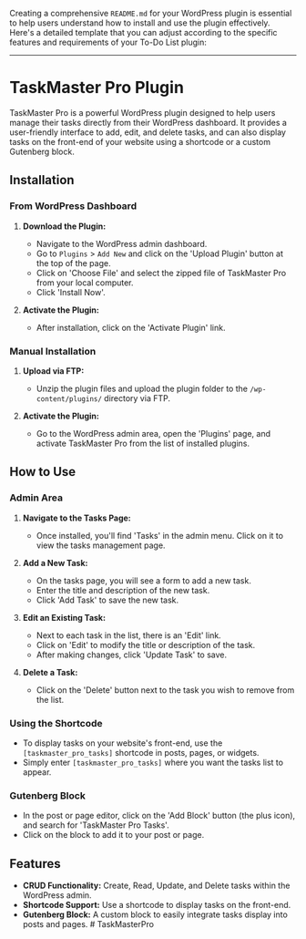 Creating a comprehensive `README.md` for your WordPress plugin is essential to help users understand how to install and use the plugin effectively. Here's a detailed template that you can adjust according to the specific features and requirements of your To-Do List plugin:

---

# TaskMaster Pro Plugin

TaskMaster Pro is a powerful WordPress plugin designed to help users manage their tasks directly from their WordPress dashboard. It provides a user-friendly interface to add, edit, and delete tasks, and can also display tasks on the front-end of your website using a shortcode or a custom Gutenberg block.

## Installation

### From WordPress Dashboard

1. **Download the Plugin:**
    - Navigate to the WordPress admin dashboard.
    - Go to `Plugins` > `Add New` and click on the 'Upload Plugin' button at the top of the page.
    - Click on 'Choose File' and select the zipped file of TaskMaster Pro from your local computer.
    - Click 'Install Now'.

2. **Activate the Plugin:**
    - After installation, click on the 'Activate Plugin' link.

### Manual Installation

1. **Upload via FTP:**
    - Unzip the plugin files and upload the plugin folder to the `/wp-content/plugins/` directory via FTP.

2. **Activate the Plugin:**
    - Go to the WordPress admin area, open the 'Plugins' page, and activate TaskMaster Pro from the list of installed plugins.

## How to Use

### Admin Area

1. **Navigate to the Tasks Page:**
    - Once installed, you'll find 'Tasks' in the admin menu. Click on it to view the tasks management page.

2. **Add a New Task:**
    - On the tasks page, you will see a form to add a new task.
    - Enter the title and description of the new task.
    - Click 'Add Task' to save the new task.

3. **Edit an Existing Task:**
    - Next to each task in the list, there is an 'Edit' link.
    - Click on 'Edit' to modify the title or description of the task.
    - After making changes, click 'Update Task' to save.

4. **Delete a Task:**
    - Click on the 'Delete' button next to the task you wish to remove from the list.

### Using the Shortcode

- To display tasks on your website's front-end, use the `[taskmaster_pro_tasks]` shortcode in posts, pages, or widgets.
- Simply enter `[taskmaster_pro_tasks]` where you want the tasks list to appear.

### Gutenberg Block

- In the post or page editor, click on the 'Add Block' button (the plus icon), and search for 'TaskMaster Pro Tasks'.
- Click on the block to add it to your post or page.

## Features

- **CRUD Functionality:** Create, Read, Update, and Delete tasks within the WordPress admin.
- **Shortcode Support:** Use a shortcode to display tasks on the front-end.
- **Gutenberg Block:** A custom block to easily integrate tasks display into posts and pages.
#   T a s k M a s t e r P r o  
 